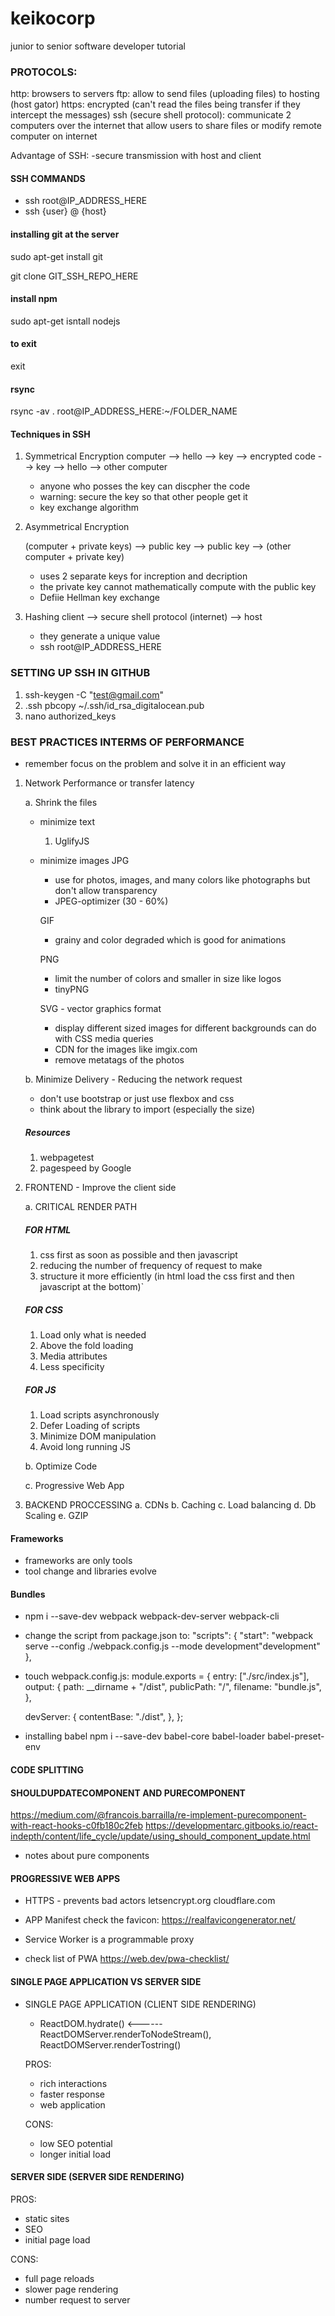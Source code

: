 # keikocorp

junior to senior software developer tutorial

### PROTOCOLS:

http: browsers to servers
ftp: allow to send files (uploading files) to hosting (host gator)
https: encrypted (can't read the files being transfer if they intercept the messages)
ssh (secure shell protocol): communicate 2 computers over the internet that allow users to share files or modify remote computer on internet

Advantage of SSH:
-secure transmission with host and client

#### SSH COMMANDS

- ssh root@IP_ADDRESS_HERE
- ssh {user} @ {host}

#### installing git at the server

sudo apt-get install git

git clone GIT_SSH_REPO_HERE

#### install npm

sudo apt-get isntall nodejs

#### to exit

exit

#### rsync

rsync -av . root@IP_ADDRESS_HERE:~/FOLDER_NAME

#### Techniques in SSH

1. Symmetrical Encryption
   computer --> hello --> key --> encrypted code --> key --> hello --> other computer

   - anyone who posses the key can discpher the code
   - warning: secure the key so that other people get it
   - key exchange algorithm

2. Asymmetrical Encryption

   (computer + private keys) --> public key --> public key --> (other computer + private key)

   - uses 2 separate keys for increption and decription
   - the private key cannot mathematically compute with the public key
   - Defiie Hellman key exchange

3. Hashing
   client --> secure shell protocol (internet) --> host
   - they generate a unique value
   - ssh root@IP_ADDRESS_HERE

### SETTING UP SSH IN GITHUB

1. ssh-keygen -C "test@gmail.com"
2. .ssh pbcopy ~/.ssh/id_rsa_digitalocean.pub
3. nano authorized_keys

### BEST PRACTICES INTERMS OF PERFORMANCE

- remember focus on the problem and solve it in an efficient way

1. Network Performance or transfer latency

   a. Shrink the files

   - minimize text

     1. UglifyJS

   - minimize images
     JPG

     - use for photos, images, and many colors like photographs but don't allow transparency
     - JPEG-optimizer (30 - 60%)

     GIF

     - grainy and color degraded which is good for animations

     PNG

     - limit the number of colors and smaller in size like logos
     - tinyPNG

     SVG - vector graphics format

     - display different sized images for different backgrounds can do with CSS media queries
     - CDN for the images like imgix.com
     - remove metatags of the photos

   b. Minimize Delivery - Reducing the network request

   - don't use bootstrap or just use flexbox and css
   - think about the library to import (especially the size)

   ##### Resources

   1. webpagetest
   2. pagespeed by Google

2. FRONTEND - Improve the client side

   a. CRITICAL RENDER PATH

   ##### FOR HTML

   1. css first as soon as possible and then javascript
   2. reducing the number of frequency of request to make
   3. structure it more efficiently (in html load the css first and then javascript at the bottom)`

   ##### FOR CSS

   1. Load only what is needed
   2. Above the fold loading
   3. Media attributes
   4. Less specificity

   ##### FOR JS

   1. Load scripts asynchronously
   2. Defer Loading of scripts
   3. Minimize DOM manipulation
   4. Avoid long running JS

   b. Optimize Code

   c. Progressive Web App

3. BACKEND PROCCESSING
   a. CDNs
   b. Caching
   c. Load balancing
   d. Db Scaling
   e. GZIP

#### Frameworks

- frameworks are only tools
- tool change and libraries evolve

#### Bundles

- npm i --save-dev webpack webpack-dev-server webpack-cli
- change the script from package.json to:
  "scripts": {
  "start": "webpack serve --config ./webpack.config.js --mode development"development"
  },

- touch webpack.config.js:
  module.exports = {
  entry: ["./src/index.js"],
  output: {
  path: \_\_dirname + "/dist",
  publicPath: "/",
  filename: "bundle.js",
  },

  devServer: {
  contentBase: "./dist",
  },
  };

- installing babel
  npm i --save-dev babel-core babel-loader babel-preset-env

#### CODE SPLITTING

#### SHOULDUPDATECOMPONENT AND PURECOMPONENT

https://medium.com/@francois.barrailla/re-implement-purecomponent-with-react-hooks-c0fb180c2feb
https://developmentarc.gitbooks.io/react-indepth/content/life_cycle/update/using_should_component_update.html

- notes about pure components

#### PROGRESSIVE WEB APPS

- HTTPS - prevents bad actors
  letsencrypt.org
  cloudflare.com

- APP Manifest
  check the favicon: https://realfavicongenerator.net/

- Service Worker
  is a programmable proxy

- check list of PWA
  https://web.dev/pwa-checklist/

#### SINGLE PAGE APPLICATION VS SERVER SIDE

- SINGLE PAGE APPLICATION (CLIENT SIDE RENDERING)

  - ReactDOM.hydrate() <------ ReactDOMServer.renderToNodeStream(), ReactDOMServer.renderTostring()

  PROS:

  - rich interactions
  - faster response
  - web application

  CONS:

  - low SEO potential
  - longer initial load

#### SERVER SIDE (SERVER SIDE RENDERING)

PROS:

- static sites
- SEO
- initial page load

CONS:

- full page reloads
- slower page rendering
- number request to server
